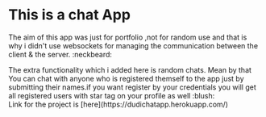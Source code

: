 # This is a chat App <br>
<p>
    The aim of this app was just for portfolio ,not for random use and that is why i didn't use
    websockets for managing the communication between the client & the server. :neckbeard:</p>
The extra functionality which i added here is random chats. Mean by that You can chat with 
anyone who is registered themself to the app just by submitting their names.if you want register by
your credentials you will get all registered users with star tag on your profile as well :blush:
<br>
Link for the project is [here](https://dudichatapp.herokuapp.com/)

   
